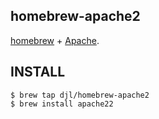 homebrew-apache2
----------------

[homebrew][h] + [Apache][a].

[h]: https://github.com/mxcl/homebrew
[a]: https://httpd.apache.org/



INSTALL
-------

    $ brew tap djl/homebrew-apache2
    $ brew install apache22
